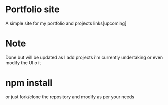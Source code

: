 # Portfolio site
A simple site for my portfolio and projects links[upcoming]

# Note
Done but will be updated as I add projects i'm currently undertaking or even modify the UI o it

# npm install
or just fork/clone the repository and modify as per your needs
